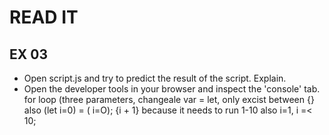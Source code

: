 # READ IT
## EX 03
* Open script.js and try to predict the result of the script. Explain.
* Open the developer tools in your browser and inspect the 'console' tab.
for loop (three parameters, changeale var = let, only excist between {}  
also (let i=0) = ( i=O);
{i + 1} because it needs to run 1-10
also i=1, i =< 10; 